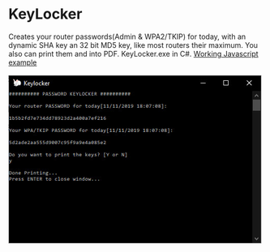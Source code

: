 # KeyLocker
Creates your router passwords(Admin &amp; WPA2/TKIP) for today, with an dynamic SHA key an 32 bit MD5 key, like most routers their maximum. You also can print them and into PDF. KeyLocker.exe in C#. <a href=https://raycolt.github.io/KeyLocker/>Working Javascript example</a> <br><br><img src=keylocker-2020.jpg />
